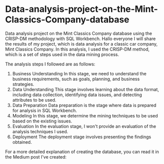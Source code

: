 # Data-analysis-project-on-the-Mint-Classics-Company-database
Data analysis project on the Mint Classics Company database using the CRISP-DM methodology with SQL Workbench.
Hallo everyone
I will share the results of my project, which is data analysis for a classic car company, Mint Classics Company. In this analysis, I used the CRISP-DM method, which is a set of steps used in the data mining process.

The analysis steps I followed are as follows:
1. Business Understanding
In this stage, we need to understand the business requirements, such as goals, planning, and business strategies.
2. Data Understanding
This stage involves learning about the data format, including data collection, identifying data issues, and detecting attributes to be used.
3. Data Preparation
Data preparation is the stage where data is prepared for analysis in SQL Workbench.
4. Modeling
In this stage, we determine the mining techniques to be used based on the existing issues.
5. Evaluation
In the evaluation stage, I won't provide an evaluation of the analysis techniques I used.
6. Deployment
The deployment stage involves presenting the findings obtained.

For a more detailed explanation of creating the database, you can read it in the Medium post I've created:
